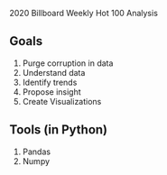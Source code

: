 2020 Billboard Weekly Hot 100 Analysis

## Goals
1. Purge corruption in data
2. Understand data
3. Identify trends
4. Propose insight
5. Create Visualizations

## Tools (in Python)
1. Pandas
2. Numpy
